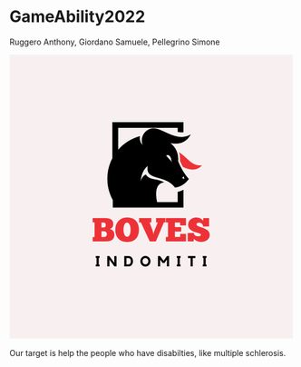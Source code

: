 # GameAbility2022

Ruggero Anthony, Giordano Samuele, Pellegrino Simone

![This is our logo](https://github.com/AnthonyRuggero/GameAbility2022/blob/main/BOVES.png)

Our target is help the people who have disabilties, like multiple schlerosis.

